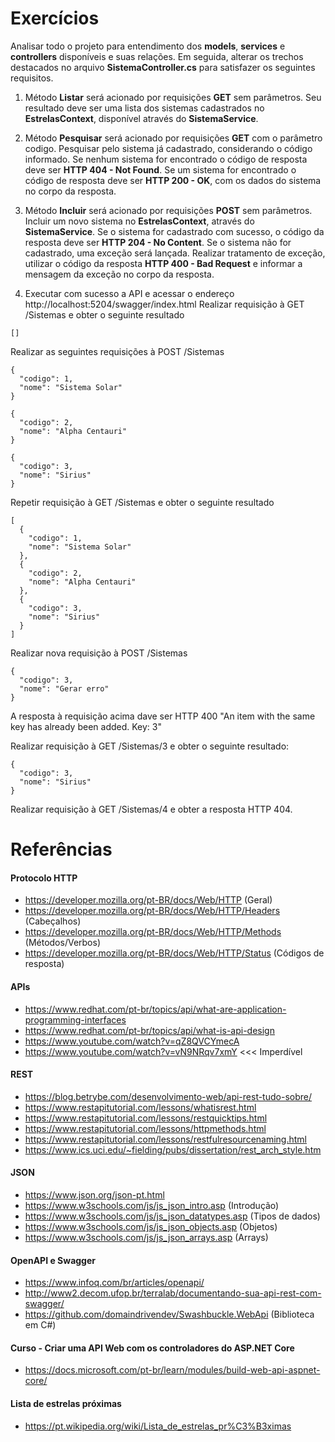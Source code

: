 # Exercícios

Analisar todo o projeto para entendimento dos **models**, **services** e **controllers** disponíveis e suas relações. Em seguida, alterar os trechos destacados no arquivo **SistemaController.cs** para satisfazer os seguintes requisitos.

1) Método **Listar** será acionado por requisições **GET** sem parâmetros.
Seu resultado deve ser uma lista dos sistemas cadastrados no **EstrelasContext**, disponível através do **SistemaService**.

2) Método **Pesquisar** será acionado por requisições **GET** com o parâmetro codigo.
Pesquisar pelo sistema já cadastrado, considerando o código informado.
Se nenhum sistema for encontrado o código de resposta deve ser **HTTP 404 - Not Found**.
Se um sistema for encontrado o código de resposta deve ser **HTTP 200 - OK**, com os dados do sistema no corpo da resposta.

3) Método **Incluir** será acionado por requisições **POST** sem parâmetros.
Incluir um novo sistema no **EstrelasContext**, através do **SistemaService**.
Se o sistema for cadastrado com sucesso, o código da resposta deve ser **HTTP 204 - No Content**.
Se o sistema não for cadastrado, uma exceção será lançada. Realizar tratamento de exceção, utilizar o código da resposta **HTTP 400 - Bad Request** e informar a mensagem da exceção no corpo da resposta.

4) Executar com sucesso a API e acessar o endereço http://localhost:5204/swagger/index.html 
Realizar requisição à GET /Sistemas e obter o seguinte resultado

```
[]
```

Realizar as seguintes requisições à POST /Sistemas

```
{
  "codigo": 1,
  "nome": "Sistema Solar"
}
```

```
{
  "codigo": 2,
  "nome": "Alpha Centauri"
}
```

```
{
  "codigo": 3,
  "nome": "Sirius"
}
```

Repetir requisição à GET /Sistemas e obter o seguinte resultado

```
[
  {
    "codigo": 1,
    "nome": "Sistema Solar"
  },
  {
    "codigo": 2,
    "nome": "Alpha Centauri"
  },
  {
    "codigo": 3,
    "nome": "Sirius"
  }
]
```

Realizar nova requisição à POST /Sistemas

```
{
  "codigo": 3,
  "nome": "Gerar erro"
}
```

A resposta à requisição acima dave ser HTTP 400 "An item with the same key has already been added. Key: 3"

Realizar requisição à GET /Sistemas/3 e obter o seguinte resultado:

```
{
  "codigo": 3,
  "nome": "Sirius"
}
```

Realizar requisição à GET /Sistemas/4 e obter a resposta HTTP 404.

# Referências

#### Protocolo HTTP
- https://developer.mozilla.org/pt-BR/docs/Web/HTTP (Geral)
- https://developer.mozilla.org/pt-BR/docs/Web/HTTP/Headers (Cabeçalhos)
- https://developer.mozilla.org/pt-BR/docs/Web/HTTP/Methods (Métodos/Verbos)
- https://developer.mozilla.org/pt-BR/docs/Web/HTTP/Status (Códigos de resposta)

#### APIs
- https://www.redhat.com/pt-br/topics/api/what-are-application-programming-interfaces
- https://www.redhat.com/pt-br/topics/api/what-is-api-design
- https://www.youtube.com/watch?v=qZ8QVCYmecA
- https://www.youtube.com/watch?v=vN9NRqv7xmY <<< Imperdível

#### REST
- https://blog.betrybe.com/desenvolvimento-web/api-rest-tudo-sobre/
- https://www.restapitutorial.com/lessons/whatisrest.html
- https://www.restapitutorial.com/lessons/restquicktips.html
- https://www.restapitutorial.com/lessons/httpmethods.html
- https://www.restapitutorial.com/lessons/restfulresourcenaming.html
- https://www.ics.uci.edu/~fielding/pubs/dissertation/rest_arch_style.htm

#### JSON
- https://www.json.org/json-pt.html
- https://www.w3schools.com/js/js_json_intro.asp (Introdução)
- https://www.w3schools.com/js/js_json_datatypes.asp (Tipos de dados)
- https://www.w3schools.com/js/js_json_objects.asp (Objetos)
- https://www.w3schools.com/js/js_json_arrays.asp (Arrays)

#### OpenAPI e Swagger
- https://www.infoq.com/br/articles/openapi/
- http://www2.decom.ufop.br/terralab/documentando-sua-api-rest-com-swagger/
- https://github.com/domaindrivendev/Swashbuckle.WebApi (Biblioteca em C#)

#### Curso - Criar uma API Web com os controladores do ASP.NET Core
- https://docs.microsoft.com/pt-br/learn/modules/build-web-api-aspnet-core/

#### Lista de estrelas próximas
- https://pt.wikipedia.org/wiki/Lista_de_estrelas_pr%C3%B3ximas